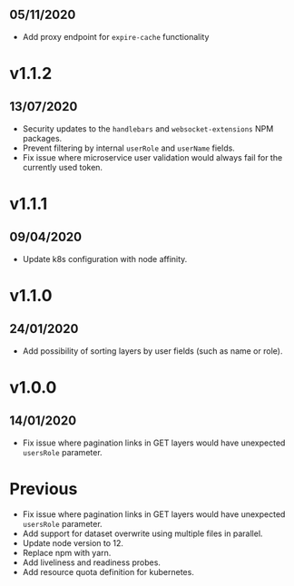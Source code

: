 ## 05/11/2020

- Add proxy endpoint for `expire-cache` functionality

# v1.1.2

## 13/07/2020

- Security updates to the `handlebars` and `websocket-extensions` NPM packages.
- Prevent filtering by internal `userRole` and `userName` fields.
- Fix issue where microservice user validation would always fail for the currently used token.

# v1.1.1

## 09/04/2020

- Update k8s configuration with node affinity.

# v1.1.0

## 24/01/2020

- Add possibility of sorting layers by user fields (such as name or role).

# v1.0.0

## 14/01/2020

- Fix issue where pagination links in GET layers would have unexpected `usersRole` parameter.

# Previous

- Fix issue where pagination links in GET layers would have unexpected `usersRole` parameter.
- Add support for dataset overwrite using multiple files in parallel.
- Update node version to 12.
- Replace npm with yarn.
- Add liveliness and readiness probes.
- Add resource quota definition for kubernetes.
